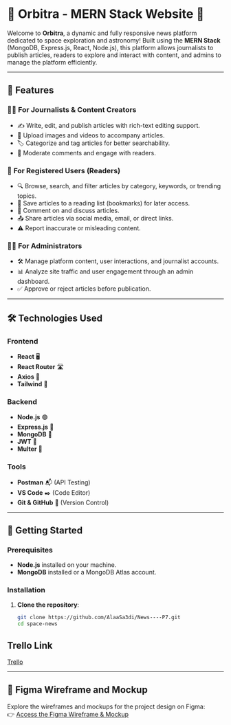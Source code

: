 # 🚀 Orbitra - MERN Stack Website 🌌

Welcome to **Orbitra**, a dynamic and fully responsive news platform dedicated to space exploration and astronomy! Built using the **MERN Stack** (MongoDB, Express.js, React, Node.js), this platform allows journalists to publish articles, readers to explore and interact with content, and admins to manage the platform efficiently.

---

## 🌟 Features

### 👩‍💻 **For Journalists & Content Creators**
- ✍️ Write, edit, and publish articles with rich-text editing support.
- 📸 Upload images and videos to accompany articles.
- 🏷️ Categorize and tag articles for better searchability.
- 💬 Moderate comments and engage with readers.

### 👤 **For Registered Users (Readers)**
- 🔍 Browse, search, and filter articles by category, keywords, or trending topics.
- 📑 Save articles to a reading list (bookmarks) for later access.
- 💬 Comment on and discuss articles.
- 📤 Share articles via social media, email, or direct links.
- ⚠️ Report inaccurate or misleading content.

### 👨‍💼 **For Administrators**
- 🛠️ Manage platform content, user interactions, and journalist accounts.
- 📊 Analyze site traffic and user engagement through an admin dashboard.
- ✅ Approve or reject articles before publication.

---

## 🛠️ Technologies Used

### Frontend
- **React** 🖥️
- **React Router** 🛣️
- **Axios** 📡
- **Tailwind** 🎨

### Backend
- **Node.js** 🟢
- **Express.js** 🚀
- **MongoDB** 🍃
- **JWT** 🔐
- **Multer** 📁

### Tools
- **Postman** 📬 (API Testing)
- **VS Code** ✒️ (Code Editor)
- **Git & GitHub** 🐙 (Version Control)

---

## 🚀 Getting Started

### Prerequisites
- **Node.js** installed on your machine.
- **MongoDB** installed or a MongoDB Atlas account.

### Installation

1. **Clone the repository**:
   ```bash
   git clone https://github.com/AlaaSa3di/News----P7.git
   cd space-news

## Trello Link

[Trello](https://trello.com/invite/b/67d151c624259e81f6f3d663/ATTI6d06099e3096f030ede832165a68a99305093EFF/news-project)

---

## 🎨 Figma Wireframe and Mockup

Explore the wireframes and mockups for the project design on Figma:  
👉 [Access the Figma Wireframe & Mockup](https://www.figma.com/design/khm6TwCMf2JRxZkcf3WVmy/Space-News?node-id=0-1&t=ivpd07CoWIwV6cOw-1)
